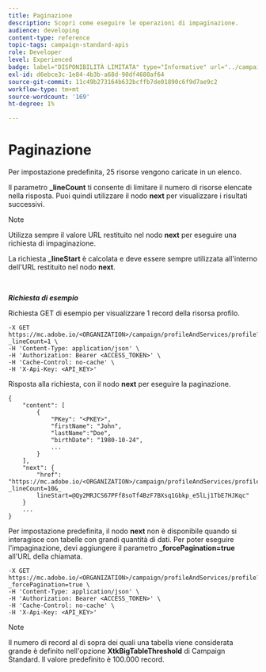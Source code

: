```yaml
---
title: Paginazione
description: Scopri come eseguire le operazioni di impaginazione.
audience: developing
content-type: reference
topic-tags: campaign-standard-apis
role: Developer
level: Experienced
badge: label="DISPONIBILITÀ LIMITATA" type="Informative" url="../campaign-standard-migration-home.md" tooltip="Limitato agli utenti di Campaign Standard migrati"
exl-id: d6ebce3c-1e84-4b3b-a68d-90df4680af64
source-git-commit: 11c49b273164b632bcffb7de01890c6f9d7ae9c2
workflow-type: tm+mt
source-wordcount: '169'
ht-degree: 1%

---
```


# Paginazione

Per impostazione predefinita, 25 risorse vengono caricate in un elenco.

Il parametro **_lineCount** ti consente di limitare il numero di risorse elencate nella risposta.  Puoi quindi utilizzare il nodo **next** per visualizzare i risultati successivi.

>[!NOTE]
>
>Utilizza sempre il valore URL restituito nel nodo **next** per eseguire una richiesta di impaginazione.
>
>La richiesta **_lineStart** è calcolata e deve essere sempre utilizzata all&#39;interno dell&#39;URL restituito nel nodo **next**.

<br/>

***Richiesta di esempio***

Richiesta GET di esempio per visualizzare 1 record della risorsa profilo.

```
-X GET https://mc.adobe.io/<ORGANIZATION>/campaign/profileAndServices/profile?_lineCount=1 \
-H 'Content-Type: application/json' \
-H 'Authorization: Bearer <ACCESS_TOKEN>' \
-H 'Cache-Control: no-cache' \
-H 'X-Api-Key: <API_KEY>'
```

Risposta alla richiesta, con il nodo **next** per eseguire la paginazione.

```
{
    "content": [
        {
            "PKey": "<PKEY>",
            "firstName": "John",
            "lastName":"Doe",
            "birthDate": "1980-10-24",
            ...
        }
    ],
    "next": {
        "href": "https://mc.adobe.io/<ORGANIZATION>/campaign/profileAndServices/profile/email?_lineCount=10&_
        lineStart=@Qy2MRJCS67PFf8soTf4BzF7BXsq1Gbkp_e5lLj1TbE7HJKqc"
    }
    ...
}
```

Per impostazione predefinita, il nodo **next** non è disponibile quando si interagisce con tabelle con grandi quantità di dati. Per poter eseguire l&#39;impaginazione, devi aggiungere il parametro **_forcePagination=true** all&#39;URL della chiamata.

```
-X GET https://mc.adobe.io/<ORGANIZATION>/campaign/profileAndServices/profile?_forcePagination=true \
-H 'Content-Type: application/json' \
-H 'Authorization: Bearer <ACCESS_TOKEN>' \
-H 'Cache-Control: no-cache' \
-H 'X-Api-Key: <API_KEY>'
```

>[!NOTE]
>
>Il numero di record al di sopra dei quali una tabella viene considerata grande è definito nell&#39;opzione **XtkBigTableThreshold** di Campaign Standard. Il valore predefinito è 100.000 record.
